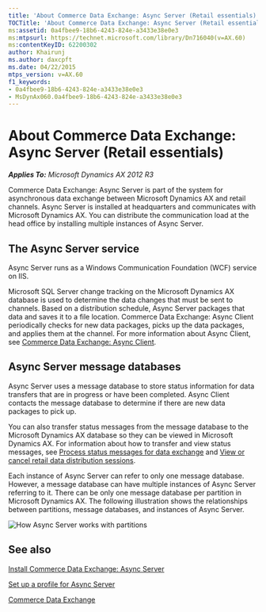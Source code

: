 ```yaml
---
title: 'About Commerce Data Exchange: Async Server (Retail essentials)'
TOCTitle: 'About Commerce Data Exchange: Async Server (Retail essentials)'
ms:assetid: 0a4fbee9-18b6-4243-824e-a3433e38e0e3
ms:mtpsurl: https://technet.microsoft.com/library/Dn716040(v=AX.60)
ms:contentKeyID: 62200302
author: Khairunj
ms.author: daxcpft
ms.date: 04/22/2015
mtps_version: v=AX.60
f1_keywords:
- 0a4fbee9-18b6-4243-824e-a3433e38e0e3
- MsDynAx060.0a4fbee9-18b6-4243-824e-a3433e38e0e3
---
```


# About Commerce Data Exchange: Async Server (Retail essentials) 


_**Applies To:** Microsoft Dynamics AX 2012 R3_

Commerce Data Exchange: Async Server is part of the system for asynchronous data exchange between Microsoft Dynamics AX and retail channels. Async Server is installed at headquarters and communicates with Microsoft Dynamics AX. You can distribute the communication load at the head office by installing multiple instances of Async Server.

## The Async Server service

Async Server runs as a Windows Communication Foundation (WCF) service on IIS.

Microsoft SQL Server change tracking on the Microsoft Dynamics AX database is used to determine the data changes that must be sent to channels. Based on a distribution schedule, Async Server packages that data and saves it to a file location. Commerce Data Exchange: Async Client periodically checks for new data packages, picks up the data packages, and applies them at the channel. For more information about Async Client, see [Commerce Data Exchange: Async Client](commerce-data-exchange-async-client.md).

## Async Server message databases

Async Server uses a message database to store status information for data transfers that are in progress or have been completed. Async Client contacts the message database to determine if there are new data packages to pick up.

You can also transfer status messages from the message database to the Microsoft Dynamics AX database so they can be viewed in Microsoft Dynamics AX. For information about how to transfer and view status messages, see [Process status messages for data exchange](process-status-messages-for-data-exchange.md) and [View or cancel retail data distribution sessions](view-or-cancel-retail-data-distribution-sessions.md).

Each instance of Async Server can refer to only one message database. However, a message database can have multiple instances of Async Server referring to it. There can be only one message database per partition in Microsoft Dynamics AX. The following illustration shows the relationships between partitions, message databases, and instances of Async Server.

![How Async Server works with partitions](images/Dn741449.AsyncServerPartitions(en-us,AX.60).gif "How Async Server works with partitions")

## See also

[Install Commerce Data Exchange: Async Server](install-commerce-data-exchange-async-server.md)

[Set up a profile for Async Server](set-up-a-profile-for-async-server.md)

[Commerce Data Exchange](commerce-data-exchange.md)

  


